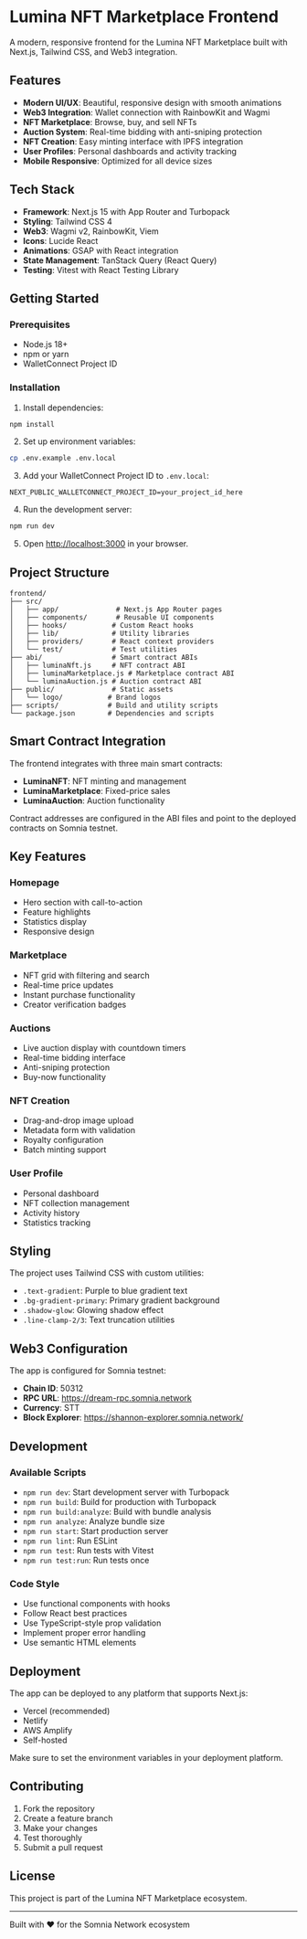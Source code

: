 # Lumina NFT Marketplace Frontend

A modern, responsive frontend for the Lumina NFT Marketplace built with Next.js, Tailwind CSS, and Web3 integration.

## Features

- **Modern UI/UX**: Beautiful, responsive design with smooth animations
- **Web3 Integration**: Wallet connection with RainbowKit and Wagmi
- **NFT Marketplace**: Browse, buy, and sell NFTs
- **Auction System**: Real-time bidding with anti-sniping protection
- **NFT Creation**: Easy minting interface with IPFS integration
- **User Profiles**: Personal dashboards and activity tracking
- **Mobile Responsive**: Optimized for all device sizes

## Tech Stack

- **Framework**: Next.js 15 with App Router and Turbopack
- **Styling**: Tailwind CSS 4
- **Web3**: Wagmi v2, RainbowKit, Viem
- **Icons**: Lucide React
- **Animations**: GSAP with React integration
- **State Management**: TanStack Query (React Query)
- **Testing**: Vitest with React Testing Library

## Getting Started

### Prerequisites

- Node.js 18+
- npm or yarn
- WalletConnect Project ID

### Installation

1. Install dependencies:

```bash
npm install
```

2. Set up environment variables:

```bash
cp .env.example .env.local
```

3. Add your WalletConnect Project ID to `.env.local`:

```
NEXT_PUBLIC_WALLETCONNECT_PROJECT_ID=your_project_id_here
```

4. Run the development server:

```bash
npm run dev
```

5. Open [http://localhost:3000](http://localhost:3000) in your browser.

## Project Structure

```
frontend/
├── src/
│   ├── app/              # Next.js App Router pages
│   ├── components/       # Reusable UI components
│   ├── hooks/           # Custom React hooks
│   ├── lib/             # Utility libraries
│   ├── providers/       # React context providers
│   └── test/            # Test utilities
├── abi/                 # Smart contract ABIs
│   ├── luminaNft.js     # NFT contract ABI
│   ├── luminaMarketplace.js # Marketplace contract ABI
│   └── luminaAuction.js # Auction contract ABI
├── public/              # Static assets
│   └── logo/           # Brand logos
├── scripts/            # Build and utility scripts
└── package.json        # Dependencies and scripts
```

## Smart Contract Integration

The frontend integrates with three main smart contracts:

- **LuminaNFT**: NFT minting and management
- **LuminaMarketplace**: Fixed-price sales
- **LuminaAuction**: Auction functionality

Contract addresses are configured in the ABI files and point to the deployed contracts on Somnia testnet.

## Key Features

### Homepage

- Hero section with call-to-action
- Feature highlights
- Statistics display
- Responsive design

### Marketplace

- NFT grid with filtering and search
- Real-time price updates
- Instant purchase functionality
- Creator verification badges

### Auctions

- Live auction display with countdown timers
- Real-time bidding interface
- Anti-sniping protection
- Buy-now functionality

### NFT Creation

- Drag-and-drop image upload
- Metadata form with validation
- Royalty configuration
- Batch minting support

### User Profile

- Personal dashboard
- NFT collection management
- Activity history
- Statistics tracking

## Styling

The project uses Tailwind CSS with custom utilities:

- `.text-gradient`: Purple to blue gradient text
- `.bg-gradient-primary`: Primary gradient background
- `.shadow-glow`: Glowing shadow effect
- `.line-clamp-2/3`: Text truncation utilities

## Web3 Configuration

The app is configured for Somnia testnet:

- **Chain ID**: 50312
- **RPC URL**: https://dream-rpc.somnia.network
- **Currency**: STT
- **Block Explorer**: https://shannon-explorer.somnia.network/

## Development

### Available Scripts

- `npm run dev`: Start development server with Turbopack
- `npm run build`: Build for production with Turbopack
- `npm run build:analyze`: Build with bundle analysis
- `npm run analyze`: Analyze bundle size
- `npm run start`: Start production server
- `npm run lint`: Run ESLint
- `npm run test`: Run tests with Vitest
- `npm run test:run`: Run tests once

### Code Style

- Use functional components with hooks
- Follow React best practices
- Use TypeScript-style prop validation
- Implement proper error handling
- Use semantic HTML elements

## Deployment

The app can be deployed to any platform that supports Next.js:

- Vercel (recommended)
- Netlify
- AWS Amplify
- Self-hosted

Make sure to set the environment variables in your deployment platform.

## Contributing

1. Fork the repository
2. Create a feature branch
3. Make your changes
4. Test thoroughly
5. Submit a pull request

## License

This project is part of the Lumina NFT Marketplace ecosystem.

---

Built with ❤️ for the Somnia Network ecosystem
